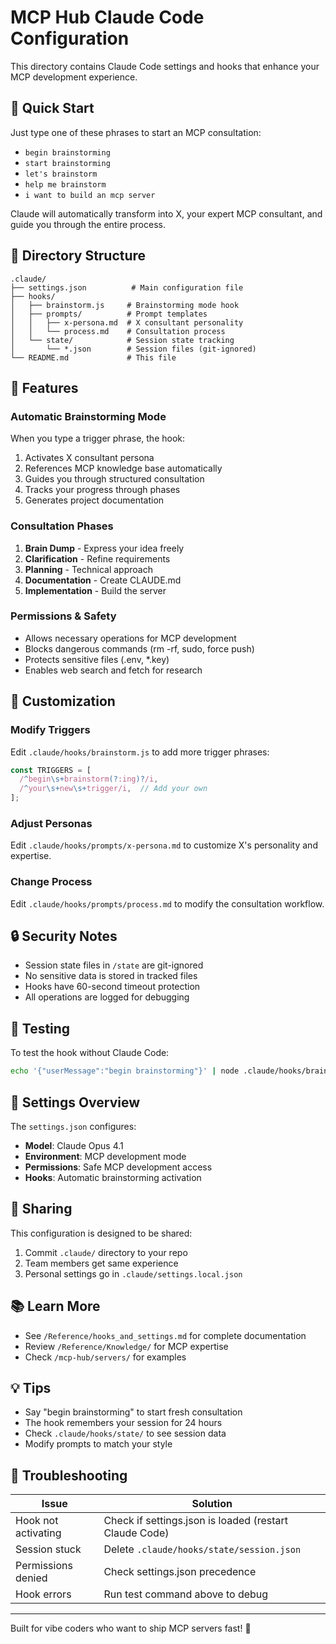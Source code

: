 # MCP Hub Claude Code Configuration

This directory contains Claude Code settings and hooks that enhance your MCP development experience.

## 🚀 Quick Start

Just type one of these phrases to start an MCP consultation:
- `begin brainstorming`
- `start brainstorming`
- `let's brainstorm`
- `help me brainstorm`
- `i want to build an mcp server`

Claude will automatically transform into X, your expert MCP consultant, and guide you through the entire process.

## 📁 Directory Structure

```
.claude/
├── settings.json          # Main configuration file
├── hooks/
│   ├── brainstorm.js     # Brainstorming mode hook
│   ├── prompts/          # Prompt templates
│   │   ├── x-persona.md  # X consultant personality
│   │   └── process.md    # Consultation process
│   └── state/            # Session state tracking
│       └── *.json        # Session files (git-ignored)
└── README.md             # This file
```

## 🎯 Features

### Automatic Brainstorming Mode
When you type a trigger phrase, the hook:
1. Activates X consultant persona
2. References MCP knowledge base automatically
3. Guides you through structured consultation
4. Tracks your progress through phases
5. Generates project documentation

### Consultation Phases
1. **Brain Dump** - Express your idea freely
2. **Clarification** - Refine requirements
3. **Planning** - Technical approach
4. **Documentation** - Create CLAUDE.md
5. **Implementation** - Build the server

### Permissions & Safety
- Allows necessary operations for MCP development
- Blocks dangerous commands (rm -rf, sudo, force push)
- Protects sensitive files (.env, *.key)
- Enables web search and fetch for research

## 🔧 Customization

### Modify Triggers
Edit `.claude/hooks/brainstorm.js` to add more trigger phrases:
```javascript
const TRIGGERS = [
  /^begin\s+brainstorm(?:ing)?/i,
  /^your\s+new\s+trigger/i,  // Add your own
];
```

### Adjust Personas
Edit `.claude/hooks/prompts/x-persona.md` to customize X's personality and expertise.

### Change Process
Edit `.claude/hooks/prompts/process.md` to modify the consultation workflow.

## 🔒 Security Notes

- Session state files in `/state` are git-ignored
- No sensitive data is stored in tracked files
- Hooks have 60-second timeout protection
- All operations are logged for debugging

## 🧪 Testing

To test the hook without Claude Code:
```bash
echo '{"userMessage":"begin brainstorming"}' | node .claude/hooks/brainstorm.js
```

## 📝 Settings Overview

The `settings.json` configures:
- **Model**: Claude Opus 4.1
- **Environment**: MCP development mode
- **Permissions**: Safe MCP development access
- **Hooks**: Automatic brainstorming activation

## 🤝 Sharing

This configuration is designed to be shared:
1. Commit `.claude/` directory to your repo
2. Team members get same experience
3. Personal settings go in `.claude/settings.local.json`

## 📚 Learn More

- See `/Reference/hooks_and_settings.md` for complete documentation
- Review `/Reference/Knowledge/` for MCP expertise
- Check `/mcp-hub/servers/` for examples

## 💡 Tips

- Say "begin brainstorming" to start fresh consultation
- The hook remembers your session for 24 hours
- Check `.claude/hooks/state/` to see session data
- Modify prompts to match your style

## 🐛 Troubleshooting

| Issue | Solution |
|-------|----------|
| Hook not activating | Check if settings.json is loaded (restart Claude Code) |
| Session stuck | Delete `.claude/hooks/state/session.json` |
| Permissions denied | Check settings.json precedence |
| Hook errors | Run test command above to debug |

---

Built for vibe coders who want to ship MCP servers fast! 🚀